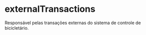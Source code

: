 # externalTransactions
Responsável pelas transações externas do sistema de controle de bicicletário.
